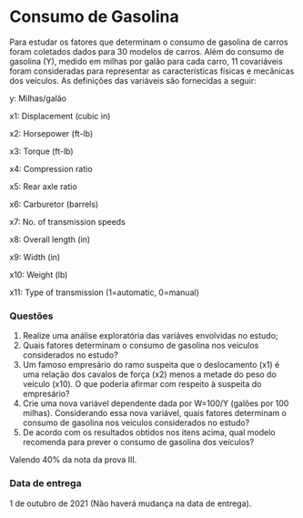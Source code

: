 # Consumo de Gasolina

Para estudar os fatores que determinam o consumo de gasolina de carros foram coletados dados para 30 modelos de carros. 
Além do consumo de gasolina (Y), medido em milhas por galão para cada carro, 11 covariáveis foram consideradas para representar
as características físicas e mecânicas dos veículos.
As definições das variáveis ​​são fornecidas a seguir:

y: Milhas/galão

x1: Displacement (cubic in)

x2: Horsepower (ft-lb)

x3: Torque (ft-lb)

x4: Compression ratio

x5: Rear axle ratio

x6: Carburetor (barrels)

x7: No. of transmission speeds

x8: Overall length (in)

x9: Width (in)

x10: Weight (lb)

x11: Type of transmission (1=automatic, 0=manual)

### Questões

1. Realize uma análise exploratória das variáves envolvidas no estudo;
2. Quais fatores determinam o consumo de gasolina nos veículos considerados no estudo?
3. Um famoso empresário do ramo suspeita que o deslocamento (x1) é uma relação dos cavalos de força (x2) menos a metade do peso do veículo (x10). O que poderia afirmar com respeito à suspeita do empresário?
4. Crie uma nova variável dependente dada por W=100/Y (galões por 100 milhas). Considerando essa nova variável, quais fatores determinam o consumo de gasolina nos veículos considerados no estudo?
5. De acordo com os resultados obtidos nos itens acima, qual modelo recomenda para prever o consumo de gasolina dos veículos?

Valendo 40% da nota da prova III.

### Data de entrega

1 de outubro de 2021 (Não haverá mudança na data de entrega).

